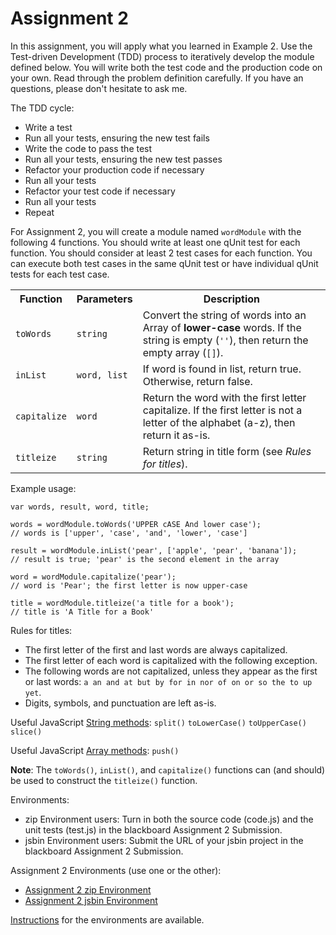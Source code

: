 Assignment 2
========================================================================

In this assignment, you will apply what you learned in Example 2.
Use the Test-driven Development (TDD) process to iteratively develop the
module defined below.
You will write both the test code and the production code on your own.
Read through the problem definition carefully.
If you have an questions, please don't hesitate to ask me.

The TDD cycle:

- Write a test
- Run all your tests, ensuring the new test fails
- Write the code to pass the test
- Run all your tests, ensuring the new test passes
- Refactor your production code if necessary
- Run all your tests
- Refactor your test code if necessary
- Run all your tests
- Repeat

For Assignment 2, you will create a module named `wordModule`
with the following 4 functions.
You should write at least one qUnit test for each function.
You should consider at least 2 test cases for each function.
You can execute both test cases in the same qUnit test or have
individual qUnit tests for each test case.

<table>
<tr>
    <th>Function</th>
    <th>Parameters</th>
    <th>Description</th>
</tr>
<tr>
    <td><code>toWords</code></td>
    <td><code>string</code></td>
    <td>Convert the string of words into an Array of
    <strong>lower-case</strong> words.
    If the string is empty (<code>''</code>),
    then return the empty array (<code>[]</code>).</td>
</tr>
<tr>
    <td><code>inList</code></td>
    <td><code>word, list</code></td>
    <td>If word is found in list, return true.
    Otherwise, return false.</td>
</tr>
<tr>
    <td><code>capitalize</code></td>
    <td><code>word</code></td>
    <td>Return the word with the first letter capitalize.
    If the first letter is not a letter of the alphabet (a-z),
    then return it as-is.</td>
</tr>
<tr>
    <td><code>titleize</code></td>
    <td><code>string</code></td>
    <td>Return string in title form
    (see <em>Rules for titles</em>).</td>
</tr>
</table>

Example usage:

    var words, result, word, title;

    words = wordModule.toWords('UPPER cASE And lower case');
    // words is ['upper', 'case', 'and', 'lower', 'case']

    result = wordModule.inList('pear', ['apple', 'pear', 'banana']);
    // result is true; 'pear' is the second element in the array

    word = wordModule.capitalize('pear');
    // word is 'Pear'; the first letter is now upper-case

    title = wordModule.titleize('a title for a book');
    // title is 'A Title for a Book'

Rules for titles:

- The first letter of the first and last words are always capitalized.
- The first letter of each word is capitalized with the following
  exception.
- The following words are not capitalized,
  unless they appear as the first or last words:
  `a an and at but by for in nor of on or so the to up yet`.
- Digits, symbols, and punctuation are left as-is.

Useful JavaScript [String methods][string]:
`split()` `toLowerCase()` `toUpperCase()` `slice()`

Useful JavaScript [Array methods][array]:
`push()`

**Note**:  The `toWords()`, `inList()`, and `capitalize()` functions can
(and should) be used to construct the `titleize()` function.

Environments:

- zip Environment users:  Turn in both the source code (code.js) and the
  unit tests (test.js) in the blackboard Assignment 2 Submission.
- jsbin Environment users:  Submit the URL of your jsbin project in the
  blackboard Assignment 2 Submission.

Assignment 2 Environments (use one or the other):

- [Assignment 2 zip Environment](assignment2.zip)
- [Assignment 2 jsbin Environment][jsbin]

[Instructions](instructions.html)
for the environments are available.

[string]: https://developer.mozilla.org/en-US/docs/Web/JavaScript/Reference/Global_Objects/String/prototype#Methods
[array]: https://developer.mozilla.org/en-US/docs/Web/JavaScript/Reference/Global_Objects/Array/prototype#Methods
[jsbin]: http://jsbin.com/swe430_assignment2/latest/edit?javascript,live

